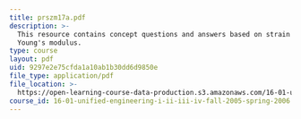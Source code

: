 ```yaml
---
title: prszm17a.pdf
description: >-
  This resource contains concept questions and answers based on strain and
  Young's modulus.
type: course
layout: pdf
uid: 9297e2e75cfda1a10ab1b30dd6d9850e
file_type: application/pdf
file_location: >-
  https://open-learning-course-data-production.s3.amazonaws.com/16-01-unified-engineering-i-ii-iii-iv-fall-2005-spring-2006/9297e2e75cfda1a10ab1b30dd6d9850e_prszm17a.pdf
course_id: 16-01-unified-engineering-i-ii-iii-iv-fall-2005-spring-2006
---
```


